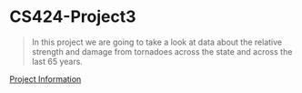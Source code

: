 # CS424-Project3

> In this project we are going to take a look at data about the relative strength and damage from tornadoes across the state and across the last 65 years.

[Project Information](https://www.evl.uic.edu/aej/424/18Sproject3.html)


